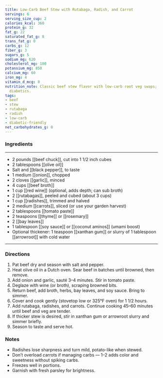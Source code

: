 ```yaml
---
title: Low-Carb Beef Stew with Rutabaga, Radish, and Carrot
servings: 6
serving_size_cup: 2
calories_kcal: 360
protein_g: 32
fat_g: 22
saturated_fat_g: 8
trans_fat_g: 0
carbs_g: 12
fiber_g: 3
sugars_g: 5
sodium_mg: 620
cholesterol_mg: 100
potassium_mg: 850
calcium_mg: 60
iron_mg: 4
vitamin_d_mcg: 0
nutrition_note: Classic beef stew flavor with low-carb root veg swaps; balanced for
  diabetics.
tags:
- beef
- stew
- rutabaga
- radish
- low-carb
- diabetic-friendly
net_carbohydrates_g: 0
---
```

### Ingredients
---
- 2 pounds [[beef chuck]], cut into 1 1/2 inch cubes
- 2 tablespoons [[olive oil]]
- Salt and [[black pepper]], to taste
- 1 medium [[onion]], chopped
- 2 cloves [[garlic]], minced
- 4 cups [[beef broth]]
- 1 cup [[red wine]] (optional, adds depth; can sub broth)
- 2 [[rutabagas]], peeled and cubed (about 3 cups)
- 1 cup [[radishes]], trimmed and halved
- 2 medium [[carrots]], sliced (or use your garden harvest)
- 2 tablespoons [[tomato paste]]
- 2 teaspoons [[thyme]] or [[rosemary]]
- 2 [[bay leaves]]
- 1 tablespoon [[soy sauce]] or [[coconut aminos]] (umami boost)
- Optional thickener: 1 teaspoon [[xanthan gum]] or slurry of 1 tablespoon [[arrowroot]] with cold water
---

### Directions
1. Pat beef dry and season with salt and pepper.  
2. Heat olive oil in a Dutch oven. Sear beef in batches until browned, then remove.  
3. Add onion and garlic, sauté 3–4 minutes. Stir in tomato paste.  
4. Deglaze with wine (or broth), scraping browned bits.  
5. Return beef, add broth, herbs, bay leaves, and soy sauce. Bring to simmer.  
6. Cover and cook gently (stovetop low or 325°F oven) for 1 1/2 hours.  
7. Add rutabaga, radishes, and carrots. Continue cooking 45–60 minutes until beef and veg are tender.  
8. If thicker stew is desired, stir in xanthan gum or arrowroot slurry and simmer briefly.  
9. Season to taste and serve hot.  

### Notes
- Radishes lose sharpness and turn mild, potato-like when stewed.  
- Don’t overload carrots if managing carbs — 1–2 adds color and sweetness without spiking carbs.  
- Freezes well in portions.  
- Garnish with fresh parsley for brightness.  
